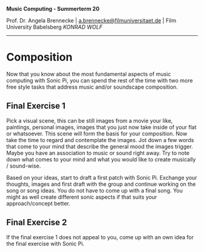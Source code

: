 <!-- ---  
title: Music Computing
author: Angela Brennecke
affiliation: Film University Babelsberg KONRAD WOLF
date: Summer term 20
---   -->
**Music Computing - Summerterm 20**

Prof. Dr. Angela Brennecke | a.brennecke@filmuniversitaet.de | Film University Babelsberg *KONRAD WOLF*

--- 


# Composition 


Now that you know about the most fundamental aspects of music computing with Sonic Pi, you can spend the rest of the time with two more free style tasks that address music and/or soundscape composition.

## Final Exercise 1

Pick a visual scene, this can be still images from a movie your like, paintings, personal images, images that you just now take inside of your flat or whatsoever. This scene will form the basis for your composition. Now take the time to regard and contemplate the images. Jot down a few words that come to your mind that describe the general mood the images trigger. Maybe you have an association to music or sound right away. Try to note down what comes to your mind and what you would like to create musically / sound-wise.

Based on your ideas, start to draft a first patch with Sonic Pi. Exchange your thoughts, images and first draft with the group and continue working on the song or song ideas. You do not have to come up with a final song. You might as well create different sonic aspects if that suits your approach/concept better.

## Final Exercise 2 

If the final exercise 1 does not appeal to you, come up with an own idea for the final exercise with Sonic Pi.
